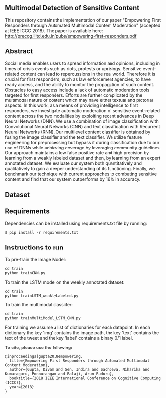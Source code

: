## Multimodal Detection of Sensitive Content

This repository contains the implementation of our paper "Empowering First Responders through Automated Multimodal Content Moderation" (accepted at IEEE ICCC 2018). The paper is available here: http://precog.iiitd.edu.in/pubs/empowering-first-responders.pdf

## Abstract

Social media enables users to spread information and opinions, including in times of crisis events such as riots, protests or uprisings. Sensitive event-related content can lead to repercussions in the real world. Therefore it is crucial for first responders, such as law enforcement agencies, to have ready access, and the ability to monitor the propagation of such content. Obstacles to easy access include a lack of automatic moderation tools targeted for first responders. Efforts are further complicated by the multimodal nature of content which may have either textual and pictorial aspects. In this work, as a means of providing intelligence to first responders, we investigate automatic moderation of sensitive event-related content across the two modalities by exploiting recent advances in Deep Neural Networks (DNN). We use a combination of image classification with Convolutional Neural Networks (CNN) and text classification with Recurrent Neural Networks (RNN). Our multilevel content classifier is obtained by fusing the image classifier and the text classifier. We utilize feature engineering for preprocessing but bypass it during classification due to our use of DNNs while achieving coverage by leveraging community guidelines. Our approach maintains a low false positive rate and high precision by learning from a weakly labeled dataset and then, by learning from an expert annotated dataset. We evaluate our system both quantitatively and qualitatively to gain a deeper understanding of its functioning. Finally, we benchmark our technique with current approaches to combating sensitive content and find that our system outperforms by 16% in accuracy.

## Dataset



## Requirements

Dependencies can be installed using requirements.txt file by running:

```
$ pip install -r requirements.txt
```

## Instructions to run

To pre-train the Image Model:
```
cd train
python trainCNN.py
```

To train the LSTM model on the weekly annotated dataset: 
```
cd train
python trainLSTM_weaklyLabeled.py
```

To train the multimodal classiifer: 
```
cd train
python trainMultiModel_LSTM_CNN.py
```

For training we assume a list of dictionaries for each datapoint. In each dictionary the key 'img' contains the image path, the key 'text' contains the text of the tweet and the key 'label' contains a binary 0/1 label.

To cite, please use the following:

```
@inproceedings{gupta2018empowering,
  title={Empowering First Responders through Automated Multimodal Content Moderation},
  author={Gupta, Divam and Sen, Indira and Sachdeva, Niharika and Kumaraguru, Ponnurangam and Balaji, Arun Buduru},
  booktitle={2018 IEEE International Conference on Cognitive Computing (ICCC)}, 
  year={2018}
}
```
